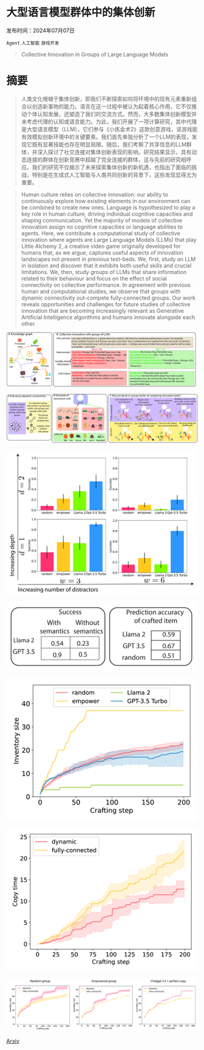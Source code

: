 # 大型语言模型群体中的集体创新

发布时间：2024年07月07日

`Agent` `人工智能` `游戏开发`

> Collective Innovation in Groups of Large Language Models

# 摘要

> 人类文化根植于集体创新，即我们不断探索如何将环境中的现有元素重新组合以创造新事物的能力。语言在这一过程中被认为起着核心作用，它不仅推动个体认知发展，还塑造了我们的交流方式。然而，大多数集体创新模型并未考虑代理的认知或语言能力。为此，我们开展了一项计算研究，其中代理是大型语言模型（LLM），它们参与《小炼金术2》这款创意游戏，该游戏能有效模拟创新环境中的关键要素。我们首先单独分析了一个LLM的表现，发现它既有显著技能也存在明显局限。随后，我们考察了共享信息的LLM群体，并深入探讨了社交连接对集体创新表现的影响。研究结果显示，具有动态连接的群体在创新竞赛中超越了完全连接的群体，这与先前的研究相呼应。我们的研究不仅揭示了未来探索集体创新的新机遇，也指出了面临的挑战，特别是在生成式人工智能与人类共同创新的背景下，这些发现显得尤为重要。

> Human culture relies on collective innovation: our ability to continuously explore how existing elements in our environment can be combined to create new ones. Language is hypothesized to play a key role in human culture, driving individual cognitive capacities and shaping communication. Yet the majority of models of collective innovation assign no cognitive capacities or language abilities to agents. Here, we contribute a computational study of collective innovation where agents are Large Language Models (LLMs) that play Little Alchemy 2, a creative video game originally developed for humans that, as we argue, captures useful aspects of innovation landscapes not present in previous test-beds. We, first, study an LLM in isolation and discover that it exhibits both useful skills and crucial limitations. We, then, study groups of LLMs that share information related to their behaviour and focus on the effect of social connectivity on collective performance. In agreement with previous human and computational studies, we observe that groups with dynamic connectivity out-compete fully-connected groups. Our work reveals opportunities and challenges for future studies of collective innovation that are becoming increasingly relevant as Generative Artificial Intelligence algorithms and humans innovate alongside each other.

![大型语言模型群体中的集体创新](../../../paper_images/2407.05377/x1.png)

![大型语言模型群体中的集体创新](../../../paper_images/2407.05377/x2.png)

![大型语言模型群体中的集体创新](../../../paper_images/2407.05377/x3.png)

![大型语言模型群体中的集体创新](../../../paper_images/2407.05377/x4.png)

![大型语言模型群体中的集体创新](../../../paper_images/2407.05377/x5.png)

![大型语言模型群体中的集体创新](../../../paper_images/2407.05377/x6.png)

![大型语言模型群体中的集体创新](../../../paper_images/2407.05377/x7.png)

[Arxiv](https://arxiv.org/abs/2407.05377)